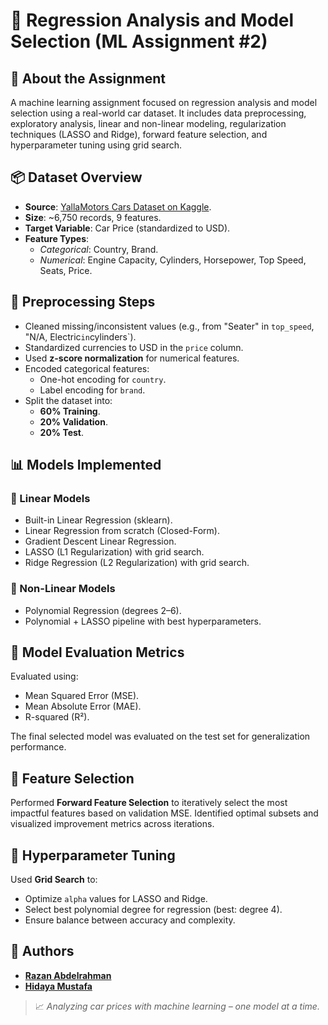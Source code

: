 
# 🚗 Regression Analysis and Model Selection (ML Assignment #2)

## 📄 About the Assignment

A machine learning assignment focused on regression analysis and model selection using a real-world car dataset. It includes data preprocessing, exploratory analysis, linear and non-linear modeling, regularization techniques (LASSO and Ridge), forward feature selection, and hyperparameter tuning using grid search.


## 📦 Dataset Overview

- **Source**: [YallaMotors Cars Dataset on Kaggle](https://www.kaggle.com/datasets/ahmedwaelnasef/cars-dataset/data). 
- **Size**: ~6,750 records, 9 features.  
- **Target Variable**: Car Price (standardized to USD).  
- **Feature Types**:
  - *Categorical*: Country, Brand.  
  - *Numerical*: Engine Capacity, Cylinders, Horsepower, Top Speed, Seats, Price. 


## 🧹 Preprocessing Steps

- Cleaned missing/inconsistent values (e.g., from "Seater" in `top_speed`, "N/A, Electric` in `cylinders`).
- Standardized currencies to USD in the `price` column.
- Used **z-score normalization** for numerical features.
- Encoded categorical features:
  - One-hot encoding for `country`.
  - Label encoding for `brand`.
- Split the dataset into:
  - **60% Training**.
  - **20% Validation**.
  - **20% Test**.


## 📊 Models Implemented

### 🔷 Linear Models
- Built-in Linear Regression (sklearn).
- Linear Regression from scratch (Closed-Form).
- Gradient Descent Linear Regression.
- LASSO (L1 Regularization) with grid search.
- Ridge Regression (L2 Regularization) with grid search.

### 🔶 Non-Linear Models
- Polynomial Regression (degrees 2–6).
- Polynomial + LASSO pipeline with best hyperparameters.


## 🧪 Model Evaluation Metrics

Evaluated using:
- Mean Squared Error (MSE).
- Mean Absolute Error (MAE).
- R-squared (R²).

The final selected model was evaluated on the test set for generalization performance.


## 🧠 Feature Selection

Performed **Forward Feature Selection** to iteratively select the most impactful features based on validation MSE. Identified optimal subsets and visualized improvement metrics across iterations.


## 🔧 Hyperparameter Tuning

Used **Grid Search** to:
- Optimize `alpha` values for LASSO and Ridge.
- Select best polynomial degree for regression (best: degree 4).
- Ensure balance between accuracy and complexity.


## 👥 Authors
- [**Razan Abdelrahman**](https://github.com/razanodeh01)  
- [**Hidaya Mustafa**](https://github.com/HidayaMustafa)

> 📈 *Analyzing car prices with machine learning – one model at a time.*
